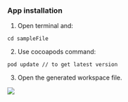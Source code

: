 
### App installation

1. Open terminal and:

```
cd sampleFile
```

2. Use cocoapods command:

```
pod update // to get latest version
```

3. Open the generated workspace file.

![](https://pbs.twimg.com/media/Da_yO9UX4AEB2r-.jpg)
